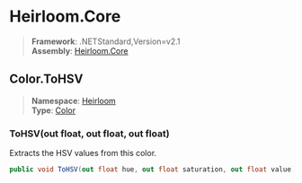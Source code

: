 # Heirloom.Core

> **Framework**: .NETStandard,Version=v2.1  
> **Assembly**: [Heirloom.Core][0]  

## Color.ToHSV

> **Namespace**: [Heirloom][0]  
> **Type**: [Color][1]  

### ToHSV(out float, out float, out float)

Extracts the HSV values from this color.

```cs
public void ToHSV(out float hue, out float saturation, out float value)
```

[0]: ../Heirloom.Core.md
[1]: Heirloom.Color.md
